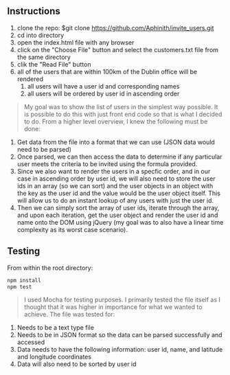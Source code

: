 ## Instructions

1. clone the repo: $git clone https://github.com/Aphinith/invite_users.git
2. cd into directory
3. open the index.html file with any browser
4. click on the "Choose File" button and select the customers.txt file from the same directory
5. clik the "Read File" button
6. all of the users that are within 100km of the Dublin office will be rendered
    1. all users will have a user id and corresponding names
    2. all users will be ordered by user id in ascending order

> My goal was to show the list of users in the simplest way possible. It is possible to do this with just front end code so that is what I decided to do. From a higher level overview, I knew the following must be done:
1. Get data from the file into a format that we can use (JSON data would need to be parsed)
2. Once parsed, we can then access the data to determine if any particular user meets the criteria to be invited using the formula provided.
3. Since we also want to render the users in a specfic order, and in our case in ascending order by user id, we will also need to store the user ids in an array (so we can sort) and the user objects in an object with the key as the user id and the value would be the user object itself. This will allow us to do an instant lookup of any users with just the user id.
4. Then we can simply sort the array of user ids, iterate through the array, and upon each iteration, get the user object and render the user id and name onto the DOM using jQuery (my goal was to also have a linear time complexity as its worst case scenario).

## Testing

From within the root directory:

```sh
npm install
npm test
```

> I used Mocha for testing purposes. I primarily tested the file itself as I thought that it was higher in importance for what we wanted to achieve.
The file was tested for:
1. Needs to be a text type file
2. Needs to be in JSON format so the data can be parsed successfully and accessed
3. Data needs to have the following information: user id, name, and latitude and longitude coordinates
4. Data will also need to be sorted by user id

